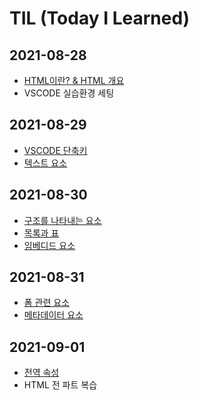 # TIL (Today I Learned)

## 2021-08-28
* [HTML이란? & HTML 개요](https://github.com/tsun0705/TIL/blob/main/HTML/HTML.md "HTML")
* VSCODE 실습환경 세팅

## 2021-08-29
* [VSCODE 단축키](https://github.com/tsun0705/TIL/blob/main/VSCODE%20%EB%8B%A8%EC%B6%95%ED%82%A4.md "VSCODE")
* [텍스트 요소](https://github.com/tsun0705/TIL/blob/main/HTML/%ED%85%8D%EC%8A%A4%ED%8A%B8%20%EC%9A%94%EC%86%8C.md "HTML")

## 2021-08-30
* [구조를 나타내는 요소](https://github.com/tsun0705/TIL/blob/main/HTML/%EA%B5%AC%EC%A1%B0%EB%A5%BC%20%EB%82%98%ED%83%80%EB%82%B4%EB%8A%94%20%EC%9A%94%EC%86%8C.md "HTML")   
* [목록과 표](https://github.com/tsun0705/TIL/blob/main/HTML/%EB%AA%A9%EB%A1%9D%EA%B3%BC%20%ED%91%9C.md "HTML")
* [임베디드 요소](https://github.com/tsun0705/TIL/blob/main/HTML/%EC%9E%84%EB%B2%A0%EB%94%94%EB%93%9C%20%EC%9A%94%EC%86%8C.md "HTML")

## 2021-08-31
* [폼 관련 요소](https://github.com/tsun0705/TIL/blob/main/HTML/%ED%8F%BC%20%EA%B4%80%EB%A0%A8%20%EC%9A%94%EC%86%8C.md "HTML")
* [메타데이터 요소](https://github.com/tsun0705/TIL/blob/main/HTML/%EB%A9%94%ED%83%80%EB%8D%B0%EC%9D%B4%ED%84%B0%20%EC%9A%94%EC%86%8C.md "HTML")

## 2021-09-01
* [전역 속성](https://github.com/tsun0705/TIL/blob/main/HTML/%EC%A0%84%EC%97%AD%20%EC%86%8D%EC%84%B1.md "HTML")
* HTML 전 파트 복습
